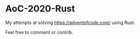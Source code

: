 # AoC-2020-Rust

My attempts at solving https://adventofcode.com/ using Rust.

Feel free to comment or contrib.

